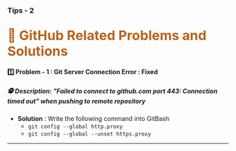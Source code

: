 ### Tips - 2

<h2><span style="color:#B8621B;font-weight:700;font-size:30px">
 🥲 GitHub Related Problems and Solutions
</span></h2>

####  1️⃣ Problem - 1 : Git Server Connection Error : Fixed
##### 🕵️ Description: *"Failed to connect to github.com port 443: Connection timed out"* when pushing to remote repository
* **Solution** :  Write the following command into GitBash
  * ```git config --global http.proxy```
  * ```git config --global --unset https.proxy```

<hr>